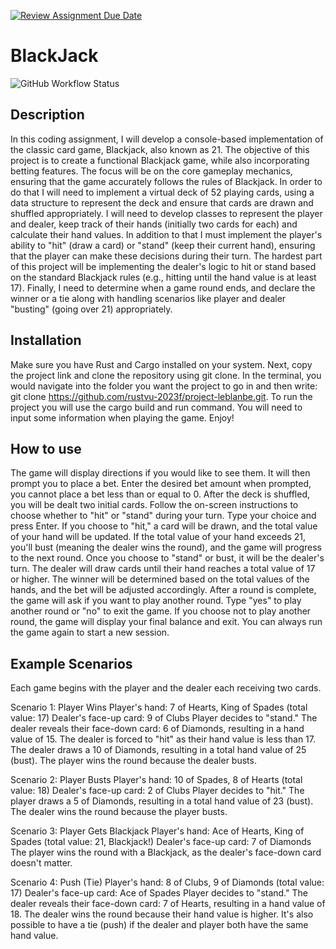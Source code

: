 [![Review Assignment Due Date](https://classroom.github.com/assets/deadline-readme-button-24ddc0f5d75046c5622901739e7c5dd533143b0c8e959d652212380cedb1ea36.svg)](https://classroom.github.com/a/RQfdh2iK)
# BlackJack

![GitHub Workflow Status](https://img.shields.io/github/actions/workflow/status/rustvu/rustwc_ci/ci.yml)

## Description

In this coding assignment, I will develop a console-based implementation of the classic card game, Blackjack, also known as 21. The objective of this project is to create a functional Blackjack game, while also incorporating betting features. The focus will be on the core gameplay mechanics, ensuring that the game accurately follows the rules of Blackjack. In order to do that I will need to implement a virtual deck of 52 playing cards, using a data structure to represent the deck and ensure that cards are drawn and shuffled appropriately. I will need to develop classes  to represent the player and dealer, keep track of their hands (initially two cards for each) and calculate their hand values. In addition to that I must implement the player's ability to "hit" (draw a card) or "stand" (keep their current hand), ensuring that the player can make these decisions during their turn. The hardest part of this project will be  implementing the dealer's logic to hit or stand based on the standard Blackjack rules (e.g., hitting until the hand value is at least 17). Finally, I need to determine when a game round ends, and declare the winner or a tie along with handling scenarios like player and dealer "busting" (going over 21) appropriately.

## Installation

Make sure you have Rust and Cargo installed on your system. Next, copy the project link and clone the repository using git clone. In the terminal, you would navigate into the folder you want the project to go in and then write: git clone https://github.com/rustvu-2023f/project-leblanbe.git. To run the project you will use the cargo build and run command. You will need to input some information when playing the game. Enjoy!

## How to use
The game will display directions if you would like to see them. It will then prompt you to place a bet. Enter the desired bet amount when prompted, you cannot place a bet less than or equal to 0. After the deck is shuffled, you will be dealt two initial cards. Follow the on-screen instructions to choose whether to "hit" or "stand" during your turn. Type your choice and press Enter. If you choose to "hit," a card will be drawn, and the total value of your hand will be updated. If the total value of your hand exceeds 21, you'll bust (meaning the dealer wins the round), and the game will progress to the next round. Once you choose to "stand" or bust, it will be the dealer's turn. The dealer will draw cards until their hand reaches a total value of 17 or higher. The winner will be determined based on the total values of the hands, and the bet will be adjusted accordingly. After a round is complete, the game will ask if you want to play another round. Type "yes" to play another round or "no" to exit the game. If you choose not to play another round, the game will display your final balance and exit. You can always run the game again to start a new session.

## Example Scenarios
Each game begins with the player and the dealer each receiving two cards.

Scenario 1: Player Wins
Player's hand: 7 of Hearts, King of Spades (total value: 17)
Dealer's face-up card: 9 of Clubs
Player decides to "stand."
The dealer reveals their face-down card: 6 of Diamonds, resulting in a hand value of 15.
The dealer is forced to "hit" as their hand value is less than 17.
The dealer draws a 10 of Diamonds, resulting in a total hand value of 25 (bust).
The player wins the round because the dealer busts.

Scenario 2: Player Busts
Player's hand: 10 of Spades, 8 of Hearts (total value: 18)
Dealer's face-up card: 2 of Clubs
Player decides to "hit."
The player draws a 5 of Diamonds, resulting in a total hand value of 23 (bust).
The dealer wins the round because the player busts.

Scenario 3: Player Gets Blackjack
Player's hand: Ace of Hearts, King of Spades (total value: 21, Blackjack!)
Dealer's face-up card: 7 of Diamonds
The player wins the round with a Blackjack, as the dealer's face-down card doesn't matter.

Scenario 4: Push (Tie)
Player's hand: 8 of Clubs, 9 of Diamonds (total value: 17)
Dealer's face-up card: Ace of Spades
Player decides to "stand."
The dealer reveals their face-down card: 7 of Hearts, resulting in a hand value of 18.
The dealer wins the round because their hand value is higher.
It's also possible to have a tie (push) if the dealer and player both have the same hand value.
